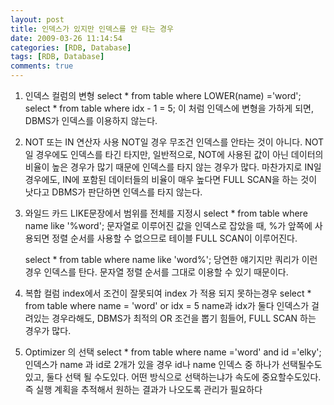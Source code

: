 ```yaml
---
layout: post
title: 인덱스가 있지만 인덱스를 안 타는 경우
date: 2009-03-26 11:14:54
categories: [RDB, Database]
tags: [RDB, Database]
comments: true
---
```


1. 인덱스  컬럼의 변형
    select * from table  where LOWER(name)  ='word';
    select * from table  where idx - 1 = 5;
    이 처럼 인덱스에 변형을 가하게 되면, DBMS가 인덱스를 이용하지 않는다.
2. NOT 또는 IN 연산자 사용
    NOT일 경우 무조건 인덱스를 안타는 것이 아니다.
    NOT일 경우에도 인덱스를 타긴 타지만, 일반적으로, NOT에 사용된 값이 아닌 데이터의 비율이 높은 경우가 많기 때문에 인덱스를 타지 않는 경우가 많다.
    마찬가지로 IN일 경우에도, IN에 포함된 데이터들의 비율이 매우 높다면 FULL SCAN을 하는 것이 낫다고 DBMS가 판단하면 인덱스를 타지 않는다.
3. 와일드 카드 LIKE문장에서 범위를 전체를 지정시
    select * from table  where name like '%word'; 
    문자열로 이루어진 값을 인덱스로 잡았을 때, %가 앞쪽에 사용되면 정렬 순서를 사용할 수 없으므로 테이블 FULL SCAN이 이루어진다.

    select * from table  where name like 'word%'; 
    당연한 얘기지만 쿼리가 이런 경우 인덱스를 탄다. 문자열 정렬 순서를 그대로 이용할 수 있기 때문이다.
4. 복합 컬럼 index에서 조건이 잘못되여 index 가 적용 되지 못하는경우
    select * from table where name = 'word' or idx = 5
    name과 idx가 둘다 인덱스가 걸려있는 경우라해도, DBMS가 최적의 OR 조건을 뽑기 힘들어, FULL SCAN 하는 경우가 많다.
5. Optimizer 의 선택
    select * from table  where name ='word' and  id ='elky'; 
    인덱스가 name 과   id로 2개가 있을 경우 id나 name 인덱스 중 하나가 선택될수도 있고, 둘다 선택 될 수도있다.
    어떤 방식으로 선택하는냐가 속도에 중요할수도있다. 즉 실행 계획을 추적해서 원하는 결과가 나오도록 관리가 필요하다